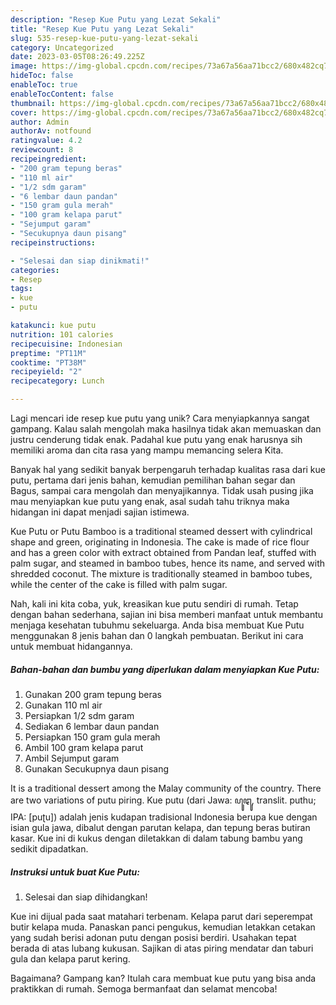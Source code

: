 ```yaml
---
description: "Resep Kue Putu yang Lezat Sekali"
title: "Resep Kue Putu yang Lezat Sekali"
slug: 535-resep-kue-putu-yang-lezat-sekali
category: Uncategorized
date: 2023-03-05T08:26:49.225Z
image: https://img-global.cpcdn.com/recipes/73a67a56aa71bcc2/680x482cq70/kue-putu-foto-resep-utama.jpg
hideToc: false
enableToc: true
enableTocContent: false
thumbnail: https://img-global.cpcdn.com/recipes/73a67a56aa71bcc2/680x482cq70/kue-putu-foto-resep-utama.jpg
cover: https://img-global.cpcdn.com/recipes/73a67a56aa71bcc2/680x482cq70/kue-putu-foto-resep-utama.jpg
author: Admin
authorAv: notfound
ratingvalue: 4.2
reviewcount: 8
recipeingredient:
- "200 gram tepung beras"
- "110 ml air"
- "1/2 sdm garam"
- "6 lembar daun pandan"
- "150 gram gula merah"
- "100 gram kelapa parut"
- "Sejumput garam"
- "Secukupnya daun pisang"
recipeinstructions:

- "Selesai dan siap dinikmati!"
categories:
- Resep
tags:
- kue
- putu

katakunci: kue putu 
nutrition: 101 calories
recipecuisine: Indonesian
preptime: "PT11M"
cooktime: "PT38M"
recipeyield: "2"
recipecategory: Lunch

---
```





Lagi mencari ide resep kue putu yang unik? Cara menyiapkannya sangat gampang. Kalau salah mengolah maka hasilnya tidak akan memuaskan dan justru cenderung tidak enak. Padahal kue putu yang enak harusnya sih memiliki aroma dan cita rasa yang mampu memancing selera Kita.





Banyak hal yang sedikit banyak berpengaruh terhadap kualitas rasa dari kue putu, pertama dari jenis bahan, kemudian pemilihan bahan segar dan Bagus, sampai cara mengolah dan menyajikannya. Tidak usah pusing jika mau menyiapkan kue putu yang enak,      asal sudah tahu triknya maka hidangan ini dapat menjadi sajian istimewa.














Kue Putu or Putu Bamboo is a traditional steamed dessert with cylindrical shape and green, originating in Indonesia. The cake is made of rice flour and has a green color with extract obtained from Pandan leaf, stuffed with palm sugar, and steamed in bamboo tubes, hence its name, and served with shredded coconut. The mixture is traditionally steamed in bamboo tubes, while the center of the cake is filled with palm sugar.






Nah, kali ini kita coba, yuk, kreasikan kue putu sendiri di rumah. Tetap dengan bahan sederhana, sajian ini bisa memberi manfaat untuk membantu menjaga kesehatan tubuhmu sekeluarga. Anda bisa membuat Kue Putu menggunakan 8 jenis bahan dan 0 langkah pembuatan. Berikut ini cara untuk membuat hidangannya.

<!--inarticleads1-->

##### Bahan-bahan dan bumbu yang diperlukan dalam menyiapkan Kue Putu:

1. Gunakan 200 gram tepung beras
1. Gunakan 110 ml air
1. Persiapkan 1/2 sdm garam
1. Sediakan 6 lembar daun pandan
1. Persiapkan 150 gram gula merah
1. Ambil 100 gram kelapa parut
1. Ambil Sejumput garam
1. Gunakan Secukupnya daun pisang


It is a traditional dessert among the Malay community of the country. There are two variations of putu piring. Kue putu (dari Jawa: ꦥꦸꦛꦸ, translit. puthu; IPA: [puʈu]) adalah jenis kudapan tradisional Indonesia berupa kue dengan isian gula jawa, dibalut dengan parutan kelapa, dan tepung beras butiran kasar. Kue ini di kukus dengan diletakkan di dalam tabung bambu yang sedikit dipadatkan. 

<!--inarticleads2-->

##### Instruksi untuk buat Kue Putu:


1. Selesai dan siap dihidangkan!

Kue ini dijual pada saat matahari terbenam. Kelapa parut dari seperempat butir kelapa muda. Panaskan panci pengukus, kemudian letakkan cetakan yang sudah berisi adonan putu dengan posisi berdiri. Usahakan tepat berada di atas lubang kukusan. Sajikan di atas piring mendatar dan taburi gula dan kelapa parut kering. 

Bagaimana? Gampang kan? Itulah cara membuat kue putu yang bisa anda praktikkan di rumah. Semoga bermanfaat dan selamat mencoba!
